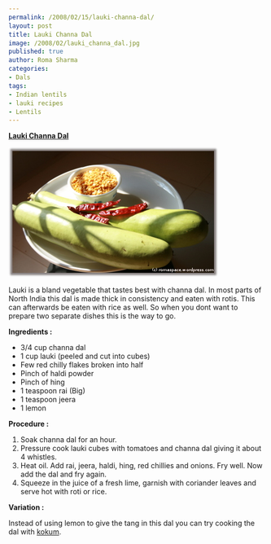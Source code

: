 ```yaml
--- 
permalink: /2008/02/15/lauki-channa-dal/
layout: post
title: Lauki Channa Dal
image: /2008/02/lauki_channa_dal.jpg
published: true
author: Roma Sharma
categories: 
- Dals
tags:
- Indian lentils
- lauki recipes
- Lentils
---
```

<span style="text-decoration:underline;"><strong>Lauki Channa Dal</strong></span>

<a title="lauki_channa_dal.jpg" href="/2008/02/lauki_channa_dal.jpg"><img src="/2008/02/lauki_channa_dal.jpg" alt="lauki_channa_dal.jpg" /></a>

Lauki is a bland vegetable that tastes best with channa dal. In most parts of North India this dal is made thick in consistency and eaten with rotis. This can afterwards be eaten with rice as well. So when you dont want to prepare two separate dishes this is the way to go.

<strong>Ingredients :</strong>
<ul>
	<li>3/4 cup channa dal</li>
	<li>1 cup lauki (peeled and cut into cubes)</li>
	<li>Few red chilly flakes broken into half</li>
	<li>Pinch of haldi powder</li>
	<li>Pinch of hing</li>
	<li>1 teaspoon rai (Big)</li>
	<li>1 teaspoon jeera</li>
	<li>1 lemon</li>
</ul>
<strong>Procedure :</strong>
<ol>
	<li>Soak channa dal for an hour.</li>
	<li>Pressure cook lauki cubes with tomatoes and channa dal giving it about 4 whistles.</li>
	<li>Heat oil. Add rai, jeera, haldi, hing, red chillies and onions. Fry well. Now add the dal and fry again.</li>
	<li>Squeeze in the juice of a fresh lime, garnish with coriander leaves and serve hot with roti or rice.</li>
</ol>
<strong>Variation :</strong>

Instead of using lemon to give the tang in this dal you can try cooking the dal with <a href="http://en.wikipedia.org/wiki/Kokum">kokum</a>.
